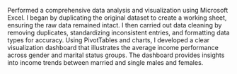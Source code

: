 Performed a comprehensive data analysis and visualization using Microsoft Excel. I began by duplicating the original dataset to create a working sheet, ensuring the raw data remained intact. I then carried out data cleaning by removing duplicates, standardizing inconsistent entries, and formatting data types for accuracy. Using PivotTables and charts, I developed a clear visualization dashboard that illustrates the average income performance across gender and marital status groups. The dashboard provides insights into income trends between married and single males and females.
